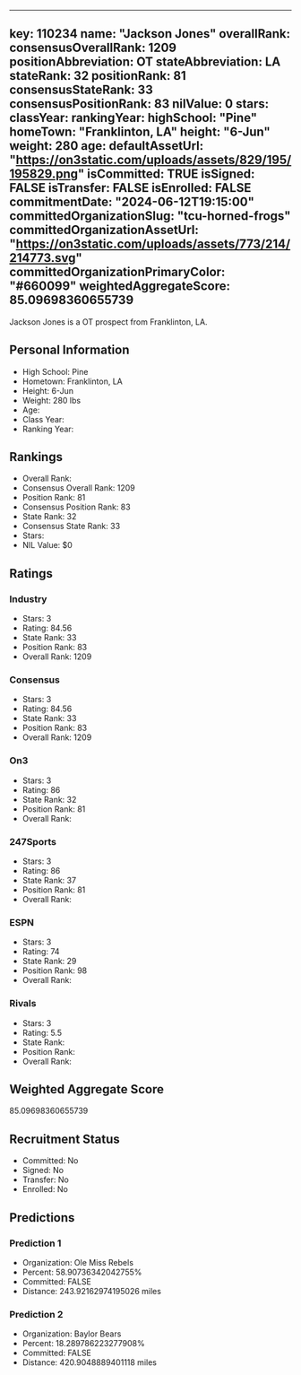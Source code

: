 ---
  key: 110234
  name: "Jackson Jones"
  overallRank: 
  consensusOverallRank: 1209
  positionAbbreviation: OT
  stateAbbreviation: LA
  stateRank: 32
  positionRank: 81
  consensusStateRank: 33
  consensusPositionRank: 83
  nilValue: 0
  stars: 
  classYear: 
  rankingYear: 
  highSchool: "Pine"
  homeTown: "Franklinton, LA"
  height: "6-Jun"
  weight: 280
  age: 
  defaultAssetUrl: "https://on3static.com/uploads/assets/829/195/195829.png"
  isCommitted: TRUE
  isSigned: FALSE
  isTransfer: FALSE
  isEnrolled: FALSE
  commitmentDate: "2024-06-12T19:15:00"
  committedOrganizationSlug: "tcu-horned-frogs"
  committedOrganizationAssetUrl: "https://on3static.com/uploads/assets/773/214/214773.svg"
  committedOrganizationPrimaryColor: "#660099"
  weightedAggregateScore: 85.09698360655739
  ---
  
  Jackson Jones is a OT prospect from Franklinton, LA.
  
  ## Personal Information
  - High School: Pine
  - Hometown: Franklinton, LA
  - Height: 6-Jun
  - Weight: 280 lbs
  - Age: 
  - Class Year: 
  - Ranking Year: 
  
  ## Rankings
  - Overall Rank: 
  - Consensus Overall Rank: 1209
  - Position Rank: 81
  - Consensus Position Rank: 83
  - State Rank: 32
  - Consensus State Rank: 33
  - Stars: 
  - NIL Value: $0
  
  ## Ratings
  
  ### Industry
  - Stars: 3
  - Rating: 84.56
  - State Rank: 33
  - Position Rank: 83
  - Overall Rank: 1209
  
  ### Consensus
  - Stars: 3
  - Rating: 84.56
  - State Rank: 33
  - Position Rank: 83
  - Overall Rank: 1209
  
  ### On3
  - Stars: 3
  - Rating: 86
  - State Rank: 32
  - Position Rank: 81
  - Overall Rank: 
  
  ### 247Sports
  - Stars: 3
  - Rating: 86
  - State Rank: 37
  - Position Rank: 81
  - Overall Rank: 
  
  ### ESPN
  - Stars: 3
  - Rating: 74
  - State Rank: 29
  - Position Rank: 98
  - Overall Rank: 
  
  ### Rivals
  - Stars: 3
  - Rating: 5.5
  - State Rank: 
  - Position Rank: 
  - Overall Rank: 
  
  ## Weighted Aggregate Score
  85.09698360655739
  
  ## Recruitment Status
  - Committed: No
  - Signed: No
  - Transfer: No
  - Enrolled: No
  
  
  
  ## Predictions
  
  ### Prediction 1
  - Organization: Ole Miss Rebels
  - Percent: 58.90736342042755%
  - Committed: FALSE
  - Distance: 243.92162974195026 miles
  
  ### Prediction 2
  - Organization: Baylor Bears
  - Percent: 18.289786223277908%
  - Committed: FALSE
  - Distance: 420.9048889401118 miles
  